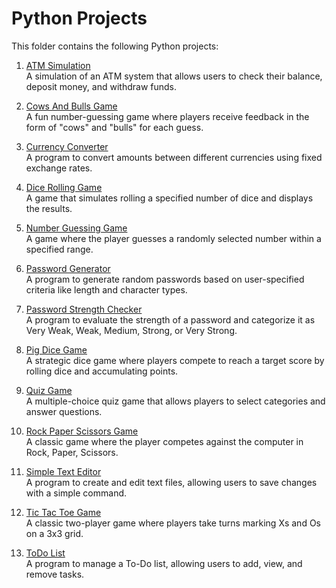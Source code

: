 # Python Projects

This folder contains the following Python projects:

1. [ATM Simulation](./atm_simulation.py)  
   A simulation of an ATM system that allows users to check their balance, deposit money, and withdraw funds.

2. [Cows And Bulls Game](./cows_and_bulls_game.py)  
   A fun number-guessing game where players receive feedback in the form of "cows" and "bulls" for each guess.

3. [Currency Converter](./currency_converter.py)  
   A program to convert amounts between different currencies using fixed exchange rates.

4. [Dice Rolling Game](./dice_rolling_game.py)  
   A game that simulates rolling a specified number of dice and displays the results.

5. [Number Guessing Game](./number_guessing_game.py)  
   A game where the player guesses a randomly selected number within a specified range.

6. [Password Generator](./password_generator.py)  
   A program to generate random passwords based on user-specified criteria like length and character types.

7. [Password Strength Checker](./password_strength_checker.py)  
   A program to evaluate the strength of a password and categorize it as Very Weak, Weak, Medium, Strong, or Very Strong.

8. [Pig Dice Game](./pig_dice_game.py)  
   A strategic dice game where players compete to reach a target score by rolling dice and accumulating points.

9. [Quiz Game](./quiz_game.py)  
   A multiple-choice quiz game that allows players to select categories and answer questions.

10. [Rock Paper Scissors Game](./rock_paper_scissors_game.py)  
    A classic game where the player competes against the computer in Rock, Paper, Scissors.

11. [Simple Text Editor](./simple_text_editor.py)  
    A program to create and edit text files, allowing users to save changes with a simple command.

12. [Tic Tac Toe Game](./tic_tac_toe_game.py)  
    A classic two-player game where players take turns marking Xs and Os on a 3x3 grid.

13. [ToDo List](./ToDo_list.py)  
    A program to manage a To-Do list, allowing users to add, view, and remove tasks.